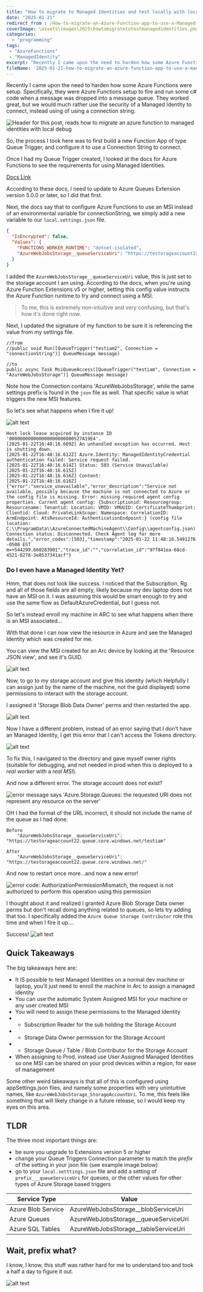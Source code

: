 ```yaml
---
title: "How to migrate to Managed Identities and test locally with local debug!"
date: "2025-01-21"
redirect_from : /How-to-migrate-an-Azure-Function-app-to-use-a-Managed-Identity
coverImage: \assets\images\2025\howtomigratetotestmanagedidentities.png
categories:
  - "programming"
tags:
 - "AzureFunctions"
 - "ManagedIdentity"
excerpt: "Recently I came upon the need to harden how some Azure Functions were setup.  Specifically, they were Azure Functions setup to fire and run some c# code when a message was dropped into a message queue.  They worked great, but we would much rather use the security of a Managed Identity to connect, instead using of using a connection string.  This guide will cover migrating a function over to using a managed identity AND also how to do this on local dev"
fileName: '2025-01-21-how-to-migrate-an-azure-function-app-to-use-a-managed-identity.md'
---
```

Recently I came upon the need to harden how some Azure Functions were setup.  Specifically, they were Azure Functions setup to fire and run some c# code when a message was dropped into a message queue.  They worked great, but we would much rather use the security of a Managed Identity to connect, instead using of using a connection string.

![Header for this post, reads how to migrate an azure function to managed identities with local debug](<../assets/images/2025/howtomigratetotestmanagedidentities.png>)


So, the process I took here was to first build a new Function App of type Queue Trigger, and configure it to use a Connection String to connect.

Once I had my Queue Trigger created, I looked at the docs for Azure Functions to see the requirements for using Managed Identities.

[Docs Link](https://learn.microsoft.com/en-us/azure/azure-functions/functions-reference?tabs=blob&pivots=programming-language-csharp#configure-an-identity-based-connection)

According to these docs, I need to update to Azure Queues Extension version 5.0.0 or later, so I did that first.

Next, the docs say that to configure Azure Functions to use an MSI instead of an environmental variable for connectionString, we simply add a new variable to our `local.settings.json` file.


```local.settings.json
{
  "IsEncrypted": false,
  "Values": {
    "FUNCTIONS_WORKER_RUNTIME": "dotnet-isolated",
    "AzureWebJobsStorage__queueServiceUri": "https://testorageaccount22.queue.core.windows.net/testiam"
  }
}
```

I added the `AzureWebJobsStorage__queueServiceUri` value, this is just set to the storage account I am using.  According to the docs, when you're using Azure Function Extensions v5 or higher, setting this config value instructs the Azure Function runtime to try and connect using a MSI.  

>To me, this is extremely non-intuitive and very confusing, but that's how it's done right now.  

Next, I updated the signature of my function to be sure it is referencing the value from my settings file.

```c-sharp
//from 
//public void Run([QueueTrigger("testiam2", Connection = "connectionString")] QueueMessage message)

//to
public async Task MsiQueueAccess([QueueTrigger("testiam", Connection = "AzureWebJobsStorage")] QueueMessage message)

```

Note how the Connection contains 'AzureWebJobsStorage', while the same settings prefix is found in the `json` file as well.  That specific value is what triggers the new MSI features.


 So let's see what happens when I fire it up!

![alt text](<../assets/images/2025/fails on startup.png>)

```
Host lock lease acquired by instance ID '000000000000000000000000527A19E4'.
[2025-01-22T16:48:16.609Z] An unhandled exception has occurred. Host is shutting down.
[2025-01-22T16:48:16.612Z] Azure.Identity: ManagedIdentityCredential authentication failed: Service request failed.
[2025-01-22T16:48:16.614Z] Status: 503 (Service Unavailable)
[2025-01-22T16:48:16.615Z]
[2025-01-22T16:48:16.616Z] Content:
[2025-01-22T16:48:16.616Z] {"error":"service_unavailable","error_description":"Service not available, possibly because the machine is not connected to Azure or the config file is missing. Error: missing required agent config properties. Current agent config: {Subscriptionid: Resourcegroup: Resourcename: Tenantid: Location: VMID: VMUUID: CertificateThumbprint: Clientid: Cloud: PrivateLinkScope: Namespace: CorrelationID: ArmEndpoint: AtsResourceId: AuthenticationEndpoint:} (config file location: C:\\ProgramData\\AzureConnectedMachineAgent\\Config\\agentconfig.json). Connection status: Disconnected. Check Agent log for more details.","error_codes":[503],"timestamp":"2025-01-22 11:48:16.5491276 -0500 EST m=+544299.660283901","trace_id":"","correlation_id":"97f841ea-68cd-4521-8278-3e8537341acf"}
```

### Do I even have a Managed Identity Yet?

Hmm, that does not look like success.  I noticed that the Subscription, Rg and all of those fields are all empty, likely because my dev laptop does not have an MSI on it.  I was assuming this would be smart enough to try and use the same flow as DefaultAzureCredential, but I guess not.  

So let's instead enroll my machine in ARC to see what happens when there is an MSI associated...

With that done I can now view the resource in Azure and see the Managed Identity which was created for me.

You can view the MSI created for an Arc device by looking at the 'Resource JSON view', and see it's GUID.

![alt text](../assets/images/2025/arcManagedIdentity.png)

Now, to go to my storage account and give this identity (which Helpfully I can assign just by the name of the machine, not the guid displayed) some permissions to interact with the storage account.  

I assigned it 'Storage Blob Data Owner' perms and then restarted the app.

![alt text](../assets/images/2025/addMsi-StorageBlobDataOwnerPerm.png)

Now I have a different problem, instead of an error saying that I don't have an Managed Identity, I get this error that I can't access the Tokens directory.  

![alt text](../assets/images/2025/addPermsToReadKeys.png)

To fix this, I navigated to the directory and gave myself owner rights (suitable for debugging, and not needed in prod when this is deployed to a *real worker* with a *real MSI*).

And now a different error.  The storage account does not exist?

![error message says 'Azure.Storage.Queues: the requested URI does not represent any resource on the server'](../assets/images/2025/theUriDoesNotRepresent.png)

OH I had the format of the URL incorrect, it should not include the name of the queue as I had done.

```
Before
    "AzureWebJobsStorage__queueServiceUri": "https://testorageaccount22.queue.core.windows.net/testiam"

After
    "AzureWebJobsStorage__queueServiceUri": "https://testorageaccount22.queue.core.windows.net/"
```
And now to restart once more...and now a new error!  

![error code: AuthorizationPermissionMismatch, the request is not authorized to perform this operation using this permission](../assets/images/2025/permissionsMismatch.png)


I thought about it and realized I granted Azure Blob Storage Data owner perms but don't recall doing anything related to queues, so lets try adding that too.  I specifically added the `Azure Queue Storage Contributor` role this time and when I fire it up....

Success!
![alt text](../assets/images/2025/success.png)

## Quick Takeaways
The big takeaways here are:

 - It IS possible to test Managed Identities on a normal dev machine or laptop, you'll just need to enroll the machine in Arc to assign a managed identity
 - You can use the automatic System Assigned MSI for your machine or any user created MSI
 - You will need to assign these permissions to the Managed Identity 
 - - Subscription Reader for the sub holding the Storage Account
 - - Storage Data Owner permission for the Storage Account
 - - Storage Queue / Table / Blob Contributor for the Storage Account
 - When assigning to Prod, instead use User Assigned Managed Identities so one MSI can be shared on your prod devices within a region, for ease of management

Some other weird takeaways is that all of this is configured using appSettings.json files, and namely some properties with very unintuitive names, like `AzureWebJobsStorage_StorageAccountUri`. To me, this feels like something that will likely change in a future release, so I would keep my eyes on this area.

## TLDR

The three  most important things are:
* be sure you upgrade to Extensions version 5 or higher
* change your Queue Triggers Connection parameter to match the *prefix* of the setting in your json file (see example image below)
* go to your `local.setttings.json` file and add a setting of `prefix___queueServiceUri` for queues, or the other values for other types of Azure Storage based triggers

Service Type | Value
--|--
Azure Blob Service | AzureWebJobsStorage__blobServiceUri	
Azure Queues | AzureWebJobsStorage__queueServiceUri	
Azure SQL Tables | AzureWebJobsStorage__tableServiceUri	

## Wait, prefix what?

I know, I know, this stuff was rather hard for me to understand too and took a half a day to figure it out.


![alt text](../assets/images/2025/tldr.png)